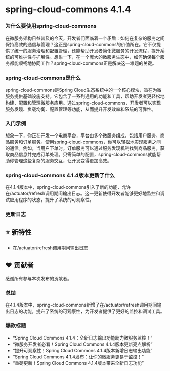 # spring-cloud-commons 4.1.4
### 为什么要使用spring-cloud-commons

在微服务架构日益普及的今天，开发者们面临着一个矛盾：如何在复杂的服务之间保持高效的通信与管理？这正是spring-cloud-commons的价值所在。它不仅提供了统一的服务治理和配置管理，还能帮助开发者简化微服务的开发流程，提升系统的可维护性与扩展性。想象一下，在一个庞大的微服务生态中，如何确保每个服务都能顺畅地协同工作？spring-cloud-commons正是解决这一难题的关键。

### spring-cloud-commons是什么

spring-cloud-commons是Spring Cloud生态系统中的一个核心模块，旨在为微服务提供基础设施支持。它包含了一系列通用的功能和工具，帮助开发者更轻松地构建、配置和管理微服务应用。通过spring-cloud-commons，开发者可以实现服务发现、负载均衡、配置管理等功能，从而提升开发效率和系统的可靠性。

### 入门示例

想象一下，你正在开发一个电商平台，平台由多个微服务组成，包括用户服务、商品服务和订单服务。使用spring-cloud-commons，你可以轻松地实现服务之间的通信。例如，当用户下单时，订单服务可以通过服务发现机制找到商品服务，获取商品信息并完成订单处理。只需简单的配置，spring-cloud-commons就能帮助你管理这些复杂的服务交互，让开发变得更加高效。

### spring-cloud-commons 4.1.4版本更新了什么

在4.1.4版本中，spring-cloud-commons引入了新的功能，允许在/actuator/refresh调用期间输出日志。这一更新使得开发者能够更好地监控和调试应用程序的状态，提升了系统的可观察性。

### 更新日志

## ⭐ 新特性
- 在/actuator/refresh调用期间输出日志

## ❤️ 贡献者
感谢所有参与本次发布的贡献者。

### 总结

在4.1.4版本中，spring-cloud-commons新增了在/actuator/refresh调用期间输出日志的功能，提升了系统的可观察性，为开发者提供了更好的监控和调试工具。

### 爆款标题

- “Spring Cloud Commons 4.1.4：全新日志输出功能助力微服务监控！”
- “微服务开发者必看！Spring Cloud Commons 4.1.4版本更新亮点解析”
- “提升可观察性！Spring Cloud Commons 4.1.4版本新增日志输出功能”
- “Spring Cloud Commons 4.1.4发布：让你的微服务更易于监控！”
- “重磅更新！Spring Cloud Commons 4.1.4版本带来全新日志功能”